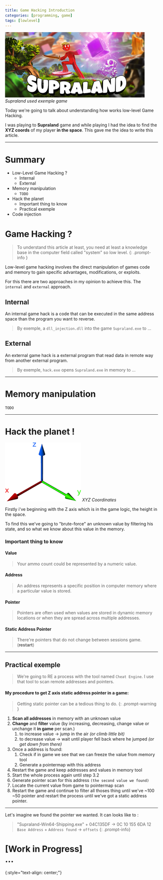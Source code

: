 ```yaml
---
title: Game Hacking Introduction
categories: [programming, game]
tags: [lowlevel]
---
```


<style>
r { color: Red }
b { color: Blue }
g { color: Green }
</style>

![Coordinates](/assets/supra.jpg)
_Supraland used exemple game_

Today we're going to talk about understanding how works low-level Game Hacking.

I was playing to **Supraland** game and while playing I had the idea to find the **XYZ coords** of my player **in the space**. This gave me the idea to write this article.

___
# Summary
- Low-Level Game Hacking ?
    - Internal
    - External
- Memory manipulation
    - `TODO`
- Hack the planet
    - Important thing to know
    - Practical exemple
- Code injection

# Game Hacking ?

> To understand this article at least, you need at least a knowledge base in the computer field called "system" so low level.
{: .prompt-info }

Low-level game hacking involves the direct manipulation of games code and memory to gain specific advantages, modifications, or exploits.

For this there are two approaches in my opinion to achieve this. The `internal` and `external` approach.

## Internal
An internal game hack is a code that can be executed in the same address space than the program you want to reverse. 

>By exemple, a `dll_injection.dll` into the game `Supraland.exe` to ...

## External
An external game hack is a external program that read data in remote way from another external program.

> By exemple, `hack.exe` opens `Supraland.exe` in memory to ...

___

# Memory manipulation

`TODO`

___
# Hack the planet !

![Coordinates](/assets/xyz.png)
_XYZ Coordinates_

Firstly i've beginning with the Z axis which is in the game logic, the height in the space.

To find this we've going to "brute-force" an unknown value by filtering his state, and so what we know about this value in the memory.

### Important thing to know
#### Value
> Your ammo count could be represented by a numeric value.

#### Address
> An address represents a specific position in computer memory where a particular value is stored.

#### Pointer
> Pointers are often used when values are stored in dynamic memory locations or when they are spread across multiple addresses.

#### Static Address Pointer
> There're pointers that do not change between sessions game. (**restart**)

___

## Practical exemple

> We're going to RE a process with the tool named `Cheat Engine`. I use that tool to scan remote addresses and pointers.

#### My procedure to get **Z axis static address pointer** in a game:

> Getting static pointer can be a tedious thing to do.
{: .prompt-warning }

1. **Scan all addresses** in memory with an unknown value 
2. **Change** and **filter** value (by increasing, decreasing, change value or unchange it **in game** per scan.)
    1. to increase value -> jump in the air _(or climb little bit)_
    2. to decrease value -> wait until player fell back where he jumped _(or get down from there)_
3. Once a address is found:
    1. Check if in game we see that we can freeze the value from memory tool
    2. Generate a pointermap with this address
4. Restart the game and keep addresses and values in memory tool
5. Start the whole process again until step 3.2
6. Generate pointer scan for this address `(the second value we found)`
7. Locate the current value from game to pointermap scan
8. Restart the game and continue to filter all thoses thing until we've ~100 ~50 pointer and restart the process until we've got a static address pointer.

___

Let's imagine we found the pointer we wanted. It can looks like to :

> "Supraland-Win64-Shipping.exe" + 04C135DF -> 0C 10 155 6DA 12<br>
`Base Address` + `Address found` -> `offsets`
{: .prompt-info}

# [Work in Progress]<br>...
{:style="text-align: center;"}